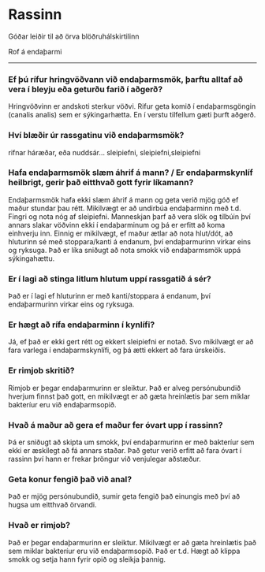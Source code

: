 # Rassinn

Góðar leiðir til að örva blöðruhálskirtilinn

Rof á endaþarmi

---

### Ef þú rífur hringvöðvann við endaþarmsmök, þarftu alltaf að vera í bleyju eða geturðu farið í aðgerð?

Hringvöðvinn er andskoti sterkur vöðvi. Rifur geta komið í endaþarmsgöngin (canalis analis) sem er sýkingarhætta. En í verstu tilfellum gæti þurft aðgerð.

### Hví blæðir úr rassgatinu við endaþarmsmök?

rifnar háræðar, eða nuddsár… sleipiefni, sleipiefni,sleipiefni

### Hafa endaþarmsmök slæm áhrif á mann? / Er endaþarmskynlíf heilbrigt, gerir það eitthvað gott fyrir líkamann?

Endaþarmsmök hafa ekki slæm áhrif á mann og geta verið mjög góð ef maður stundar þau rétt. Mikilvægt er að undirbúa endaþarminn með t.d. Fingri og nota nóg af sleipiefni. Manneskjan þarf að vera slök og tilbúin því annars slakar vöðvinn ekki í endaþarminum og þá er erfitt að koma einhverju inn. Einnig er mikilvægt, ef maður ætlar að nota hlut/dót, að hluturinn sé með stoppara/kanti á endanum, því endaþarmurinn virkar eins og ryksuga. Það er líka sniðugt að nota smokk við endaþarmsmök uppá sýkingahættu.

### Er í lagi að stinga litlum hlutum uppí rassgatið á sér?

Það er í lagi ef hluturinn er með kanti/stoppara á endanum, því endaþarmurinn virkar eins og ryksuga.

### Er hægt að rífa endaþarminn í kynlífi?

Já, ef það er ekki gert rétt og ekkert sleipiefni er notað. Svo mikilvægt er að fara varlega í endaþarmskynlífi, og þá ætti ekkert að fara úrskeiðis.

### Er rimjob skritið?

Rimjob er þegar endaþarmurinn er sleiktur. Það er alveg persónubundið hverjum finnst það gott, en mikilvægt er að gæta hreinlætis þar sem miklar bakteríur eru við endaþarmsopið.

### Hvað á maður að gera ef maður fer óvart upp í rassinn?

Þá er sniðugt að skipta um smokk, því endaþarmurinn er með bakteríur sem ekki er æskilegt að fá annars staðar. Það getur verið erfitt að fara óvart í rassinn því hann er frekar þröngur við venjulegar aðstæður.

### Geta konur fengið það við anal?

Það er mjög persónubundið, sumir geta fengið það einungis með því að hugsa um eitthvað örvandi.

### Hvað er rimjob?

Það er þegar endaþarmurinn er sleiktur. Mikilvægt er að gæta hreinlætis það sem miklar bakteríur eru við endaþarmsopið. Það er t.d. Hægt að klippa smokk og setja hann fyrir opið og sleikja þannig.
